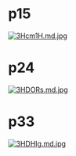# p15
[![3Hcm1H.md.jpg](https://s2.ax1x.com/2020/03/05/3Hcm1H.md.jpg)](https://imgchr.com/i/3Hcm1H)

# p24
[![3HDORs.md.jpg](https://s2.ax1x.com/2020/03/05/3HDORs.md.jpg)](https://imgchr.com/i/3HDORs)

# p33
[![3HDHIg.md.jpg](https://s2.ax1x.com/2020/03/05/3HDHIg.md.jpg)](https://imgchr.com/i/3HDHIg)
